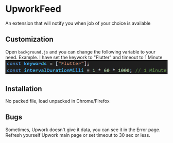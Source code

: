 # UpworkFeed

  An extension that will notify you when job of your choice is available

## Customization

  Open `background.js` and you can change the following variable to your need.
  Example. I have set the keywork to "Flutter" and timeout to 1 Minute
  ![Image](/asset/screenshot.png)

## Installation

  No packed file, load unpacked in Chrome/Firefox

## Bugs

  Sometimes, Upwork doesn't give it data, you can see it in the Error page.
  Refresh yourself Upwork main page or set timeout to 30 sec or less.
